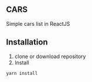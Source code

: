 ## CARS 
Simple cars list in ReactJS
## Installation
1. clone or download repository
2. Install

```
yarn install
```

